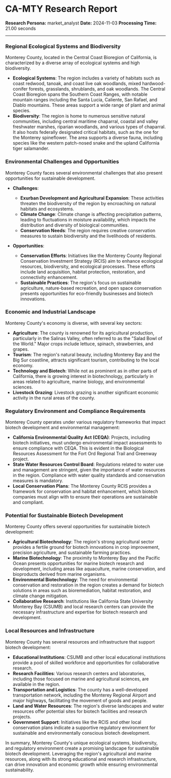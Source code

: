 # CA-MTY Research Report

**Research Persona:** market_analyst
**Date:** 2024-11-03
**Processing Time:** 21.00 seconds

---

### Regional Ecological Systems and Biodiversity

Monterey County, located in the Central Coast Bioregion of California, is characterized by a diverse array of ecological systems and high biodiversity.

- **Ecological Systems**: The region includes a variety of habitats such as coast redwood, tanoak, and coast live oak woodlands, mixed hardwood-conifer forests, grasslands, shrublands, and oak woodlands. The Central Coast Bioregion spans the Southern Coast Ranges, with notable mountain ranges including the Santa Lucia, Caliente, San Rafael, and Diablo mountains. These areas support a wide range of plant and animal species.
- **Biodiversity**: The region is home to numerous sensitive natural communities, including central maritime chaparral, coastal and valley freshwater marshes, riparian woodlands, and various types of chaparral. It also hosts federally designated critical habitats, such as the one for the Monterey spineflower. The area supports a diverse fauna, including species like the western patch-nosed snake and the upland California tiger salamander.

### Environmental Challenges and Opportunities

Monterey County faces several environmental challenges that also present opportunities for sustainable development.

- **Challenges**:
  - **Exurban Development and Agricultural Expansion**: These activities threaten the biodiversity of the region by encroaching on natural habitats and ecosystems.
  - **Climate Change**: Climate change is affecting precipitation patterns, leading to fluctuations in moisture availability, which impacts the distribution and diversity of biological communities.
  - **Conservation Needs**: The region requires creative conservation measures to sustain biodiversity and the livelihoods of residents.

- **Opportunities**:
  - **Conservation Efforts**: Initiatives like the Monterey County Regional Conservation Investment Strategy (RCIS) aim to enhance ecological resources, biodiversity, and ecological processes. These efforts include land acquisition, habitat protection, restoration, and connectivity enhancement.
  - **Sustainable Practices**: The region's focus on sustainable agriculture, nature-based recreation, and open space conservation presents opportunities for eco-friendly businesses and biotech innovations.

### Economic and Industrial Landscape

Monterey County's economy is diverse, with several key sectors:

- **Agriculture**: The county is renowned for its agricultural production, particularly in the Salinas Valley, often referred to as the "Salad Bowl of the World." Major crops include lettuce, spinach, strawberries, and grapes.
- **Tourism**: The region's natural beauty, including Monterey Bay and the Big Sur coastline, attracts significant tourism, contributing to the local economy.
- **Technology and Biotech**: While not as prominent as in other parts of California, there is growing interest in biotechnology, particularly in areas related to agriculture, marine biology, and environmental sciences.
- **Livestock Grazing**: Livestock grazing is another significant economic activity in the rural areas of the county.

### Regulatory Environment and Compliance Requirements

Monterey County operates under various regulatory frameworks that impact biotech development and environmental management:

- **California Environmental Quality Act (CEQA)**: Projects, including biotech initiatives, must undergo environmental impact assessments to ensure compliance with CEQA. This is evident in the Biological Resources Assessment for the Fort Ord Regional Trail and Greenway project.
- **State Water Resources Control Board**: Regulations related to water use and management are stringent, given the importance of water resources in the region. Compliance with water quality standards and conservation measures is mandatory.
- **Local Conservation Plans**: The Monterey County RCIS provides a framework for conservation and habitat enhancement, which biotech companies must align with to ensure their operations are sustainable and compliant.

### Potential for Sustainable Biotech Development

Monterey County offers several opportunities for sustainable biotech development:

- **Agricultural Biotechnology**: The region's strong agricultural sector provides a fertile ground for biotech innovations in crop improvement, precision agriculture, and sustainable farming practices.
- **Marine Biotechnology**: The proximity to Monterey Bay and the Pacific Ocean presents opportunities for marine biotech research and development, including areas like aquaculture, marine conservation, and bioproducts derived from marine organisms.
- **Environmental Biotechnology**: The need for environmental conservation and restoration in the region creates a demand for biotech solutions in areas such as bioremediation, habitat restoration, and climate change mitigation.
- **Collaborative Research**: Institutions like California State University Monterey Bay (CSUMB) and local research centers can provide the necessary infrastructure and expertise for biotech research and development.

### Local Resources and Infrastructure

Monterey County has several resources and infrastructure that support biotech development:

- **Educational Institutions**: CSUMB and other local educational institutions provide a pool of skilled workforce and opportunities for collaborative research.
- **Research Facilities**: Various research centers and laboratories, including those focused on marine and agricultural sciences, are available in the region.
- **Transportation and Logistics**: The county has a well-developed transportation network, including the Monterey Regional Airport and major highways, facilitating the movement of goods and people.
- **Land and Water Resources**: The region's diverse landscapes and water resources offer potential sites for biotech facilities and research projects.
- **Government Support**: Initiatives like the RCIS and other local conservation plans indicate a supportive regulatory environment for sustainable and environmentally conscious biotech development.

In summary, Monterey County's unique ecological systems, biodiversity, and regulatory environment create a promising landscape for sustainable biotech development. Leveraging the region's agricultural and marine resources, along with its strong educational and research infrastructure, can drive innovation and economic growth while ensuring environmental sustainability.